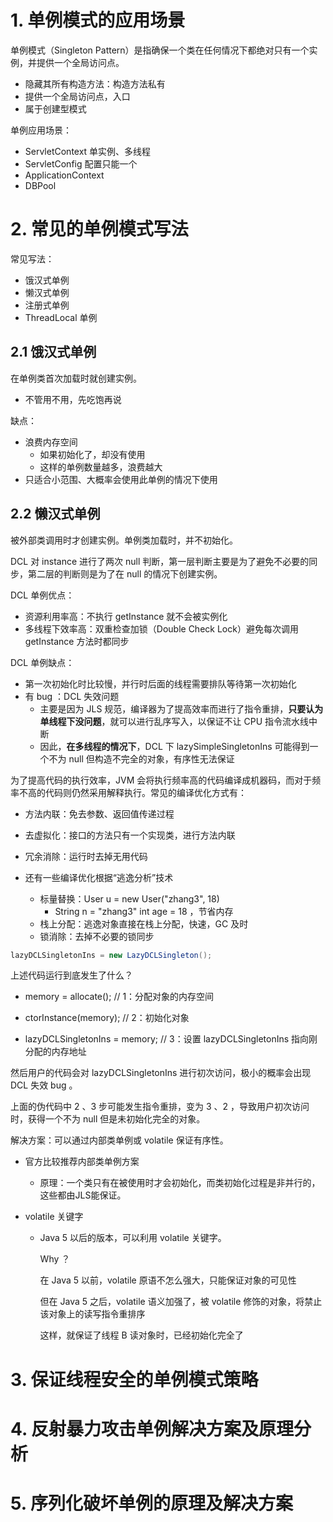 # 1. 单例模式的应用场景

单例模式（Singleton Pattern）是指确保一个类在任何情况下都绝对只有一个实例，并提供一个全局访问点。

- 隐藏其所有构造方法：构造方法私有
- 提供一个全局访问点，入口
- 属于创建型模式

单例应用场景：

- ServletContext 单实例、多线程
- ServletConfig 配置只能一个
- ApplicationContext
- DBPool

# 2. 常见的单例模式写法

常见写法：

- 饿汉式单例
- 懒汉式单例
- 注册式单例
- ThreadLocal 单例

## 2.1 饿汉式单例

在单例类首次加载时就创建实例。

- 不管用不用，先吃饱再说

缺点：

- 浪费内存空间
  - 如果初始化了，却没有使用
  - 这样的单例数量越多，浪费越大
- 只适合小范围、大概率会使用此单例的情况下使用

## 2.2 懒汉式单例

被外部类调用时才创建实例。单例类加载时，并不初始化。

DCL 对 instance 进行了两次 null 判断，第一层判断主要是为了避免不必要的同步，第二层的判断则是为了在 null 的情况下创建实例。 

DCL 单例优点：

- 资源利用率高：不执行 getInstance 就不会被实例化
- 多线程下效率高：双重检查加锁（Double Check Lock）避免每次调用 getInstance 方法时都同步

DCL 单例缺点：

- 第一次初始化时比较慢，并行时后面的线程需要排队等待第一次初始化
- 有 bug ：DCL 失效问题
  - 主要是因为 JLS 规范，编译器为了提高效率而进行了指令重排，**只要认为单线程下没问题**，就可以进行乱序写入，以保证不让 CPU 指令流水线中断
  - 因此，**在多线程的情况下**，DCL 下 lazySimpleSingletonIns 可能得到一个不为 null 但构造不完全的对象，有序性无法保证

为了提高代码的执行效率，JVM 会将执行频率高的代码编译成机器码，而对于频率不高的代码则仍然采用解释执行。常见的编译优化方式有：

- 方法内联：免去参数、返回值传递过程

- 去虚拟化：接口的方法只有一个实现类，进行方法内联

- 冗余消除：运行时去掉无用代码

- 还有一些编译优化根据“逃逸分析”技术
  - 标量替换：User u = new User("zhang3", 18) 
    - String n = "zhang3" int age = 18 ，节省内存
  - 栈上分配：逃逸对象直接在栈上分配，快速，GC 及时
  - 锁消除：去掉不必要的锁同步

```java
lazyDCLSingletonIns = new LazyDCLSingleton();
```

上述代码运行到底发生了什么？

- memory = allocate(); 	                     // 1：分配对象的内存空间
- ctorInstance(memory);                      // 2：初始化对象

- lazyDCLSingletonIns = memory;      // 3：设置 lazyDCLSingletonIns 指向刚分配的内存地址

然后用户的代码会对 lazyDCLSingletonIns 进行初次访问，极小的概率会出现 DCL 失效 bug 。

上面的伪代码中 2 、3 步可能发生指令重排，变为 3 、2 ，导致用户初次访问时，获得一个不为 null 但是未初始化完全的对象。

解决方案：可以通过内部类单例或 volatile 保证有序性。

- 官方比较推荐内部类单例方案

  - 原理：一个类只有在被使用时才会初始化，而类初始化过程是非并行的，这些都由JLS能保证。

- volatile 关键字

  - Java 5 以后的版本，可以利用 volatile 关键字。

    Why ？

    在 Java 5 以前，volatile 原语不怎么强大，只能保证对象的可见性

    但在 Java 5 之后，volatile 语义加强了，被 volatile 修饰的对象，将禁止该对象上的读写指令重排序

    这样，就保证了线程 B 读对象时，已经初始化完全了

# 3. 保证线程安全的单例模式策略



# 4. 反射暴力攻击单例解决方案及原理分析



# 5. 序列化破坏单例的原理及解决方案

